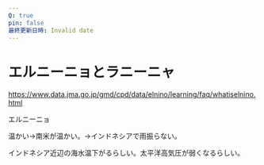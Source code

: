 ```yaml
---
Q: true
pin: false
最終更新日時: Invalid date
---
```

# エルニーニョとラニーニャ

https://www.data.jma.go.jp/gmd/cpd/data/elnino/learning/faq/whatiselnino.html

エルニーニョ

温かい→南米が温かい。→インドネシアで雨振らない。

インドネシア近辺の海水温下がるらしい。太平洋高気圧が弱くなるらしい。